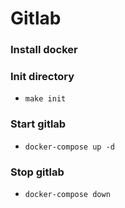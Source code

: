 # Gitlab

### Install docker

### Init directory
* `make init`

### Start gitlab
* `docker-compose up -d`

### Stop gitlab
* `docker-compose down`